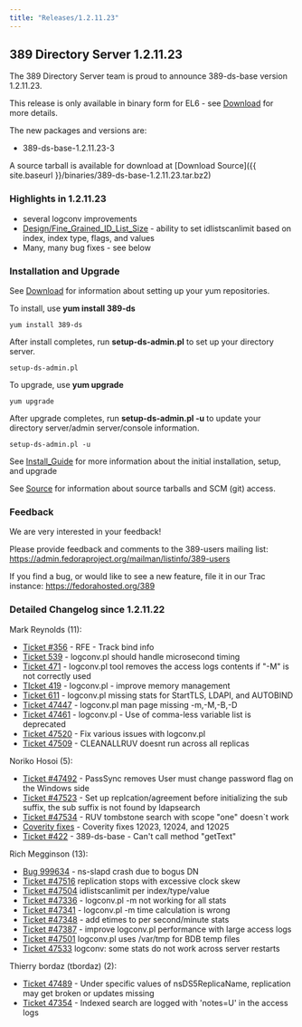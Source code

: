 ```yaml
---
title: "Releases/1.2.11.23"
---
```

389 Directory Server 1.2.11.23
------------------------------

The 389 Directory Server team is proud to announce 389-ds-base version 1.2.11.23.

This release is only available in binary form for EL6 - see [Download](download.html) for more details.

The new packages and versions are:

-   389-ds-base-1.2.11.23-3

A source tarball is available for download at [Download Source]({{ site.baseurl }}/binaries/389-ds-base-1.2.11.23.tar.bz2)

### Highlights in 1.2.11.23

-   several logconv improvements
-   [Design/Fine\_Grained\_ID\_List\_Size](../design/fine-grained-id-list-size.html) - ability to set idlistscanlimit based on index, index type, flags, and values
-   Many, many bug fixes - see below

### Installation and Upgrade

See [Download](../download.html) for information about setting up your yum repositories.

To install, use **yum install 389-ds**

`yum install 389-ds`

After install completes, run **setup-ds-admin.pl** to set up your directory server.

`setup-ds-admin.pl`

To upgrade, use **yum upgrade**

`yum upgrade`

After upgrade completes, run **setup-ds-admin.pl -u** to update your directory server/admin server/console information.

`setup-ds-admin.pl -u`

See [Install\_Guide](../legacy/install-guide.html) for more information about the initial installation, setup, and upgrade

See [Source](../development/source.html) for information about source tarballs and SCM (git) access.

### Feedback

We are very interested in your feedback!

Please provide feedback and comments to the 389-users mailing list: <https://admin.fedoraproject.org/mailman/listinfo/389-users>

If you find a bug, or would like to see a new feature, file it in our Trac instance: <https://fedorahosted.org/389>

### Detailed Changelog since 1.2.11.22

Mark Reynolds (11):

-   [Ticket \#356](https://fedorahosted.org/389/ticket/356) - RFE - Track bind info
-   [Ticket 539](https://fedorahosted.org/389/ticket/539) - logconv.pl should handle microsecond timing
-   [Ticket 471](https://fedorahosted.org/389/ticket/471) - logconv.pl tool removes the access logs contents if "-M" is not correctly used
-   [TIcket 419](https://fedorahosted.org/389/ticket/419) - logconv.pl - improve memory management
-   [Ticket 611](https://fedorahosted.org/389/ticket/611) - logconv.pl missing stats for StartTLS, LDAPI, and AUTOBIND
-   [Ticket 47447](https://fedorahosted.org/389/ticket/47447) - logconv.pl man page missing -m,-M,-B,-D
-   [Ticket 47461](https://fedorahosted.org/389/ticket/47461) - logconv.pl - Use of comma-less variable list is deprecated
-   [Ticket 47520](https://fedorahosted.org/389/ticket/47520) - Fix various issues with logconv.pl
-   [Ticket 47509](https://fedorahosted.org/389/ticket/47509) - CLEANALLRUV doesnt run across all replicas

Noriko Hosoi (5):

-   [Ticket \#47492](https://fedorahosted.org/389/ticket/47492) - PassSync removes User must change password flag on the Windows side
-   [Ticket \#47523](https://fedorahosted.org/389/ticket/47523) - Set up replcation/agreement before initializing the sub suffix, the sub suffix is not found by ldapsearch
-   [Ticket \#47534](https://fedorahosted.org/389/ticket/47534) - RUV tombstone search with scope "one" doesn\`t work
-   [Coverity fixes](https://fedorahosted.org/389/ticket/47540) - Coverity fixes 12023, 12024, and 12025
-   [Ticket \#422](https://fedorahosted.org/389/ticket/422) - 389-ds-base - Can't call method "getText"

Rich Megginson (13):

-   [Bug 999634](https://bugzilla.redhat.com/show_bug.cgi?id=999634) - ns-slapd crash due to bogus DN
-   [Ticket \#47516](https://fedorahosted.org/389/ticket/47516) replication stops with excessive clock skew
-   [Ticket \#47504](https://fedorahosted.org/389/ticket/47504) idlistscanlimit per index/type/value
-   [Ticket \#47336](https://fedorahosted.org/389/ticket/47336) - logconv.pl -m not working for all stats
-   [Ticket \#47341](https://fedorahosted.org/389/ticket/47341) - logconv.pl -m time calculation is wrong
-   [Ticket \#47348](https://fedorahosted.org/389/ticket/47341) - add etimes to per second/minute stats
-   [Ticket \#47387](https://fedorahosted.org/389/ticket/47387) - improve logconv.pl performance with large access logs
-   [Ticket \#47501](https://fedorahosted.org/389/ticket/47501) logconv.pl uses /var/tmp for BDB temp files
-   [Ticket 47533](https://fedorahosted.org/389/ticket/47533) logconv: some stats do not work across server restarts

Thierry bordaz (tbordaz) (2):

-   [Ticket 47489](https://fedorahosted.org/389/ticket/47489) - Under specific values of nsDS5ReplicaName, replication may get broken or updates missing
-   [Ticket 47354](https://fedorahosted.org/389/ticket/47354) - Indexed search are logged with 'notes=U' in the access logs

